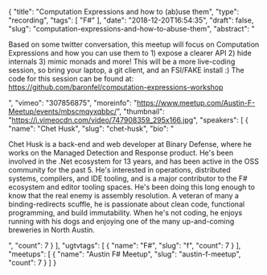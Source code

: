 {
  "title": "Computation Expressions and how to (ab)use them",
  "type": "recording",
  "tags": [
    "F#"
  ],
  "date": "2018-12-20T16:54:35",
  "draft": false,
  "slug": "computation-expressions-and-how-to-abuse-them",
  "abstract": "<p>Based on some twitter conversation, this meetup will focus on Computation Expressions and how you can use them to 1) expose a clearer API 2) hide internals 3) mimic monads and more! This will be a more live-coding session, so bring your laptop, a git client, and an FSI/FAKE install :) The code for this session can be found at: https://github.com/baronfel/computation-expressions-workshop</p>",
  "vimeo": "307856875",
  "moreinfo": "https://www.meetup.com/Austin-F-Meetup/events/mbscmqyxqbbc/",
  "thumbnail": "https://i.vimeocdn.com/video/747908359_295x166.jpg",
  "speakers": [
    {
      "name": "Chet Husk",
      "slug": "chet-husk",
      "bio": "<p>Chet Husk is a back-end and web developer at Binary Defense, where he works on the Managed Detection and Response product. He's been involved in the .Net ecosystem for 13 years, and has been active in the OSS community for the past 5. He's interested in operations, distributed systems, compilers, and IDE tooling, and is a major contributor to the F# ecosystem and editor tooling spaces. He's been doing this long enough to know that the real enemy is assembly resolution. A veteran of many a binding-redirects scuffle, he is passionate about clean code, functional programming, and build immutability. When he's not coding, he enjoys running with his dogs and enjoying one of the many up-and-coming breweries in North Austin.</p>",
      "count": 7
    }
  ],
  "ugtvtags": [
    {
      "name": "F#",
      "slug": "f",
      "count": 7
    }
  ],
  "meetups": [
    {
      "name": "Austin F# Meetup",
      "slug": "austin-f-meetup",
      "count": 7
    }
  ]
}
